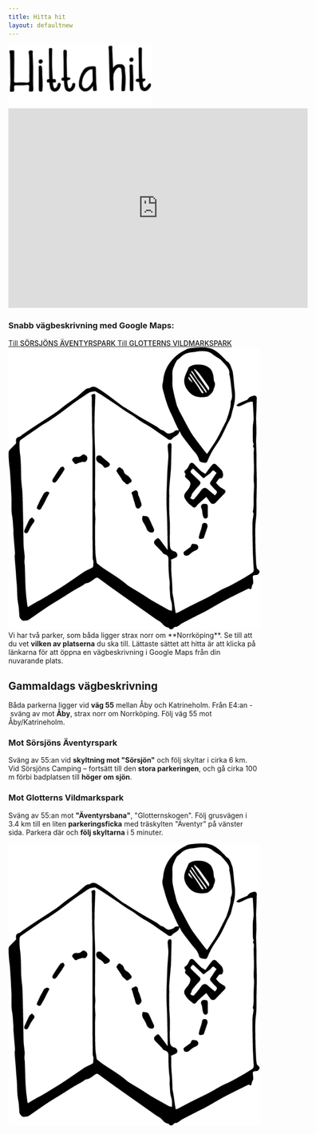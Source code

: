 ```yaml
---
title: Hitta hit
layout: defaultnew
---
```

<div id="hittahitallt">
	<img src="/images/hittahit.png">
	<div id="hittahitcontent">
		<iframe width="600px" height="400px" frameBorder="0" allowfullscreen src="https://umap.openstreetmap.fr/en/map/var-ligger-parkerna_294133?scaleControl=false&miniMap=false&scrollWheelZoom=false&zoomControl=true&allowEdit=false&moreControl=false&searchControl=null&tilelayersControl=null&embedControl=null&datalayersControl=false&onLoadPanel=undefined&captionBar=false"></iframe>
		<div id="mapslinks">
			<div>
				<h3>Snabb vägbeskrivning med&nbsp;Google&nbsp;Maps:</h3>
				<div>
  	  	  	 		<a href="https://maps.google.com?daddr=sorsjons+aventyrspark">Till&nbsp;<strong style="font-weight: 500;">SÖRSJÖNS&nbsp;ÄVENTYRSPARK</strong> </a>
					<a href="https://maps.google.com?daddr=58.697130,16.189644">Till&nbsp;<strong style="font-weight: 500;">GLOTTERNS&nbsp;VILDMARKSPARK</strong> </a>
				</div>
			</div>
			<img src="/images/mapicon.png">
        </div>
	</div>
	<div id="gammaldags">
<div markdown="1">
Vi har två parker, som båda ligger strax norr om **Norrköping**. Se till att du vet <strong>vilken av platserna</strong> du ska till. Lättaste sättet att hitta är att klicka på länkarna för att öppna en vägbeskrivning i Google Maps från din nuvarande&nbsp;plats.

## Gammaldags vägbeskrivning

Båda parkerna ligger vid **väg&nbsp;55** mellan Åby och Katrineholm. Från E4:an&nbsp;-&nbsp;sväng av mot **Åby**, strax norr om Norrköping. Följ väg&nbsp;55 mot Åby/Katrineholm.  

### Mot Sörsjöns&nbsp;Äventyrspark
 
Sväng av 55:an vid **skyltning mot "Sörsjön"** och följ skyltar i cirka 6&nbsp;km. Vid Sörsjöns Camping – fortsätt till den **stora parkeringen**, och gå cirka 100 m förbi badplatsen till **höger om&nbsp;sjön**.  
  
### Mot&nbsp;Glotterns&nbsp;Vildmarkspark
 
Sväng av 55:an mot **"Äventyrsbana"**, "Glotternskogen". Följ grusvägen i 3.4&nbsp;km till en liten **parkeringsficka** med träskylten "Äventyr" på vänster sida. Parkera där och **följ skyltarna** i 5&nbsp;minuter.
</div> 
<img src="/images/mapicon.png">
</div>
</div>		
  
       